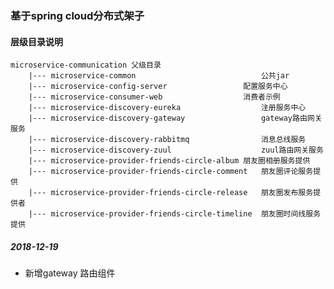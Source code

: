 ### 基于spring cloud分布式架子
#### 层级目录说明
    microservice-communication 父级目录
        |--- microservice-common	                        公共jar
        |--- microservice-config-server	                配置服务中心
        |--- microservice-consumer-web	                消费者示例
        |--- microservice-discovery-eureka	                注册服务中心
        |--- microservice-discovery-gateway	                gateway路由网关服务
        |--- microservice-discovery-rabbitmq                消息总线服务
        |--- microservice-discovery-zuul	                zuul路由网关服务
        |--- microservice-provider-friends-circle-album	朋友圈相册服务提供
        |--- microservice-provider-friends-circle-comment	朋友圈评论服务提供
        |--- microservice-provider-friends-circle-release	朋友圈发布服务提供者
        |--- microservice-provider-friends-circle-timeline	朋友圈时间线服务提供
        
##### 2018-12-19
- 新增gateway 路由组件